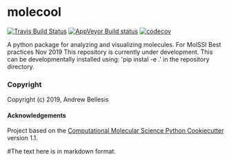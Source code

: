 molecool
==============================
[//]: # (Badges)
[![Travis Build Status](https://travis-ci.org/REPLACE_WITH_OWNER_ACCOUNT/molecool.svg?branch=master)](https://travis-ci.org/REPLACE_WITH_OWNER_ACCOUNT/molecool)
[![AppVeyor Build status](https://ci.appveyor.com/api/projects/status/REPLACE_WITH_APPVEYOR_LINK/branch/master?svg=true)](https://ci.appveyor.com/project/REPLACE_WITH_OWNER_ACCOUNT/molecool/branch/master)
[![codecov](https://codecov.io/gh/REPLACE_WITH_OWNER_ACCOUNT/molecool/branch/master/graph/badge.svg)](https://codecov.io/gh/REPLACE_WITH_OWNER_ACCOUNT/molecool/branch/master)

A python package for analyzing and visualizing molecules. For MolSSI Best practices Nov 2019
This repository is currently under development. This can be developmentally installed using:
'pip instal -e .' 
in the repository directory. 
### Copyright

Copyright (c) 2019, Andrew Bellesis


#### Acknowledgements
 
Project based on the 
[Computational Molecular Science Python Cookiecutter](https://github.com/molssi/cookiecutter-cms) version 1.1.


#The text here is in markdown format.
